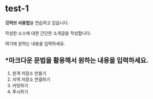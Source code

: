 # test-1
**깃허브 사용법**을 연습하고 있습니다.

작성한 소스에 대한 간단한 소개글을 작성합니다.

여기에 원하는 내용을 입력하세요.

*마크다운 문법을 활용해서 원하는 내용을 입력하세요.
---

1. 원격 저장소 만들기
2. 지역 저장소 연결하기
3. 커밋하기
4. 푸시하기
